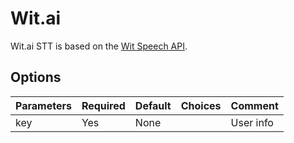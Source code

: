 # Wit.ai

Wit.ai STT is based on the [Wit Speech API](https://wit.ai/).

## Options

| Parameters | Required | Default | Choices    | Comment |
|------------|----------|---------|------------|---------|
| key       | Yes       | None    |            | User info |
